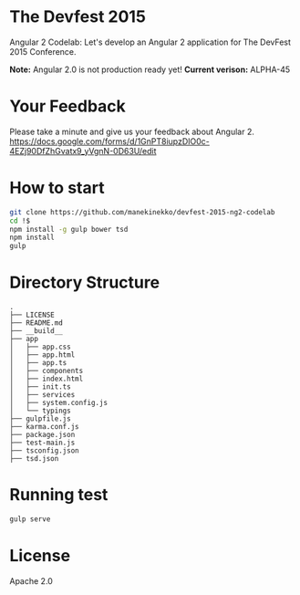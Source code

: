 The Devfest 2015
=======

Angular 2 Codelab: Let's develop an Angular 2 application for The DevFest 2015 Conference.

**Note:** Angular 2.0 is not production ready yet!
**Current verison:** ALPHA-45

# Your Feedback

Please take a minute and give us your feedback about Angular 2. https://docs.google.com/forms/d/1GnPT8iupzDIO0c-4EZj90DfZhGvatx9_yVgnN-0D63U/edit

# How to start

```bash
git clone https://github.com/manekinekko/devfest-2015-ng2-codelab
cd !$
npm install -g gulp bower tsd
npm install
gulp
```

# Directory Structure

```
.
├── LICENSE
├── README.md
├── __build__
├── app
│   ├── app.css
│   ├── app.html
│   ├── app.ts
│   ├── components
│   ├── index.html
│   ├── init.ts
│   ├── services
│   ├── system.config.js
│   └── typings
├── gulpfile.js
├── karma.conf.js
├── package.json
├── test-main.js
├── tsconfig.json
├── tsd.json
```

# Running test

```bash
gulp serve
```

# License

Apache 2.0
